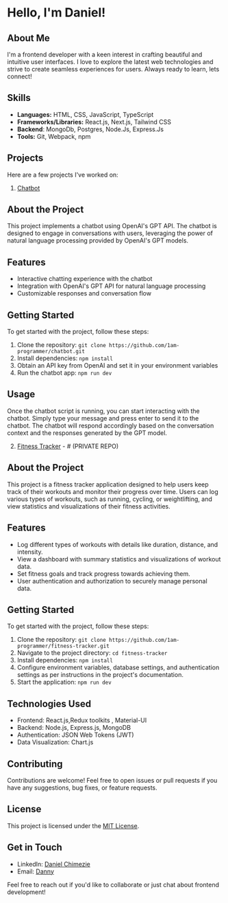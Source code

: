 # Hello, I'm Daniel! 

## About Me
I'm a frontend developer with a keen interest in crafting beautiful and intuitive user interfaces. I love to explore the latest web technologies and strive to create seamless experiences for users.
Always ready to learn, lets connect!

## Skills
- **Languages:** HTML, CSS, JavaScript, TypeScript
- **Frameworks/Libraries:** React.js, Next.js, Tailwind CSS
- **Backend**: MongoDb, Postgres, Node.Js, Express.Js
- **Tools:** Git, Webpack, npm

## Projects
Here are a few projects I've worked on:
1. [Chatbot ](https://github.com/1am-programmer/chatbot.git) 

## About the Project
This project implements a chatbot using OpenAI's GPT API. The chatbot is designed to engage in conversations with users, leveraging the power of natural language processing provided by OpenAI's GPT models.

## Features
- Interactive chatting experience with the chatbot
- Integration with OpenAI's GPT API for natural language processing
- Customizable responses and conversation flow

## Getting Started
To get started with the project, follow these steps:
1. Clone the repository: `git clone https://github.com/1am-programmer/chatbot.git`
2. Install dependencies: `npm install`
3. Obtain an API key from OpenAI and set it in your environment variables
4. Run the chatbot app: `npm run dev`

## Usage
Once the chatbot script is running, you can start interacting with the chatbot. Simply type your message and press enter to send it to the chatbot. The chatbot will respond accordingly based on the conversation context and the responses generated by the GPT model.




2. [Fitness Tracker](https://github.com/1am-programmer/fitness-tracker.git) - # (PRIVATE REPO)

## About the Project
This project is a fitness tracker application designed to help users keep track of their workouts and monitor their progress over time. Users can log various types of workouts, such as running, cycling, or weightlifting, and view statistics and visualizations of their fitness activities.

## Features
- Log different types of workouts with details like duration, distance, and intensity.
- View a dashboard with summary statistics and visualizations of workout data.
- Set fitness goals and track progress towards achieving them.
- User authentication and authorization to securely manage personal data.

## Getting Started
To get started with the project, follow these steps:
1. Clone the repository: `git clone https://github.com/1am-programmer/fitness-tracker.git`
2. Navigate to the project directory: `cd fitness-tracker`
3. Install dependencies: `npm install`
4. Configure environment variables, database settings, and authentication settings as per instructions in the project's documentation.
5. Start the application: `npm run dev`

## Technologies Used
- Frontend: React.js,Redux toolkits , Material-UI
- Backend: Node.js, Express.js, MongoDB
- Authentication: JSON Web Tokens (JWT)
- Data Visualization: Chart.js

## Contributing
Contributions are welcome! Feel free to open issues or pull requests if you have any suggestions, bug fixes, or feature requests.

## License
This project is licensed under the [MIT License](LICENSE).


## Get in Touch
- LinkedIn: [Daniel Chimezie](https://www.linkedin.com/in/da23niel)
- Email: [Danny](dannydotdev@gmail.com)

Feel free to reach out if you'd like to collaborate or just chat about frontend development!



<!---
1am-programmer/1am-programmer is a ✨ special ✨ repository because its `README.md` (this file) appears on your GitHub profile.
You can click the Preview link to take a look at your changes.
--->
